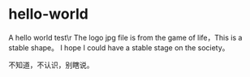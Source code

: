 # hello-world
A hello world test\r
The logo jpg file is from the game of life，This is a stable shape。 I hope I could have a stable stage on the society。

不知道，不认识，别瞎说。
